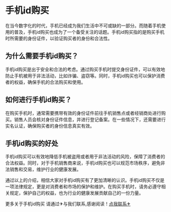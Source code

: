 # 手机id购买

在当今数字化的时代，手机已经成为我们生活中不可或缺的一部分。而随着手机使用的普及，手机id购买也成为了一个备受关注的话题。手机id购买指的是购买手机时所需要的身份证件，以验证购买者的身份和合法性。

## 为什么需要手机id购买？

手机id购买是出于安全和合法的考虑。通过购买手机时提交身份证件，可以有效地防止手机被用于非法活动，比如诈骗、盗窃等。同时，手机id购买也可以保护消费者的权益，确保手机的合法购买和使用。

## 如何进行手机id购买？

在购买手机时，通常需要携带有效的身份证件前往手机销售点或者经销商处进行购买。销售人员会核对身份证件信息，并进行登记备案。在一些情况下，还需要进行实名认证，确保购买者的身份信息真实有效。

## 手机id购买的好处

手机id购买可以有效地降低手机被盗用或者用于非法活动的风险，保障了消费者的合法权益。同时，对于手机销售商来说，手机id购买也可以规范市场秩序，避免非法销售和交易，维护行业的健康发展。

通过以上的介绍，相信大家对手机id购买有了更加清晰的认识。手机id购买不仅是一项法律规定，更是对消费者和市场的保护和维护。在购买手机时，请务必遵守相关规定，保护自己的权益，也为行业的健康发展贡献自己的一份力量。

更多关于手机id购买 请通过✈与我们联系,感谢阅读！[点我联系✈](https://gm.G208.com)